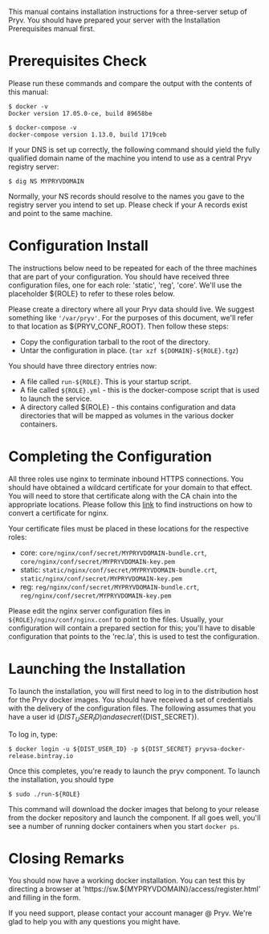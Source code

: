 
This manual contains installation instructions for a three-server setup of Pryv.
You should have prepared your server with the Installation Prerequisites manual
first. 

# Prerequisites Check

Please run these commands and compare the output with the contents of this
manual: 

    $ docker -v
    Docker version 17.05.0-ce, build 89658be
    
    $ docker-compose -v
    docker-compose version 1.13.0, build 1719ceb
    
If your DNS is set up correctly, the following command should yield the fully
qualified domain name of the machine you intend to use as a central Pryv
registry server: 

    $ dig NS MYPRYVDOMAIN
    
Normally, your NS records should resolve to the names you gave to the registry
server you intend to set up. Please check if your A records exist and point to
the same machine. 
    
# Configuration Install

The instructions below need to be repeated for each of the three machines that
are part of your configuration. You should have received three configuration
files, one for each role: 'static', 'reg', 'core'. We'll use the placeholder
${ROLE} to refer to these roles below. 

Please create a directory where all your Pryv data should live. We suggest
something like `'/var/pryv'`. For the purposes of this document, we'll refer to
that location as ${PRYV_CONF_ROOT}. Then follow these steps: 

  * Copy the configuration tarball to the root of the directory. 
  * Untar the configuration in place. (`tar xzf ${DOMAIN}-${ROLE}.tgz`) 

You should have three directory entries now: 

  * A file called `run-${ROLE}`. This is your startup script. 
  * A file called `${ROLE}.yml` - this is the docker-compose script that is 
    used to launch the service. 
  * A directory called ${ROLE} - this contains configuration and data
    directories that will be mapped as volumes in the various docker 
    containers. 

# Completing the Configuration

All three roles use nginx to terminate inbound HTTPS connections. You should
have obtained a wildcard certificate for your domain to that effect. You will
need to store that certificate along with the CA chain into the appropriate
locations. Please follow this
[link](https://www.digicert.com/ssl-certificate-installation-nginx.htm) to find
instructions on how to convert a certificate for nginx. 

Your certificate files must be placed in these locations for the respective
roles: 

  * core: `core/nginx/conf/secret/MYPRYVDOMAIN-bundle.crt`, 
    `core/nginx/conf/secret/MYPRYVDOMAIN-key.pem`
  * static: `static/nginx/conf/secret/MYPRYVDOMAIN-bundle.crt`,
    `static/nginx/conf/secret/MYPRYVDOMAIN-key.pem`
  * reg: `reg/nginx/conf/secret/MYPRYVDOMAIN-bundle.crt`, 
    `reg/nginx/conf/secret/MYPRYVDOMAIN-key.pem`

Please edit the nginx server configuration files in
`${ROLE}/nginx/conf/nginx.conf` to point to the files. Usually, your
configuration will contain a prepared section for this; you'll have to disable
configuration that points to the 'rec.la', this is used to test the
configuration. 

# Launching the Installation

To launch the installation, you will first need to log in to the distribution
host for the Pryv docker images. You should have received a set of credentials
with the delivery of the configuration files. The following assumes that you
have a user id (${DIST_USER_ID}) and a secret (${DIST_SECRET}).

To log in, type: 

    $ docker login -u ${DIST_USER_ID} -p ${DIST_SECRET} pryvsa-docker-release.bintray.io
    
Once this completes, you're ready to launch the pryv component. To launch the
installation, you should type

    $ sudo ./run-${ROLE}
    
This command will download the docker images that belong to your release from
the docker repository and launch the component. If all goes well, you'll see a
number of running docker containers when you start `docker ps`.

# Closing Remarks

You should now have a working docker installation. You can test this by
directing a browser at 'https://sw.${MYPRYVDOMAIN}/access/register.html' and
filling in the form. 

If you need support, please contact your account manager @ Pryv. We're glad to
help you with any questions you might have. 
